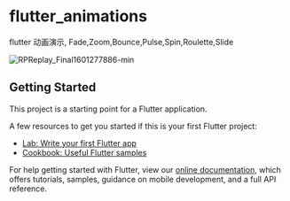 # flutter_animations

flutter 动画演示, Fade,Zoom,Bounce,Pulse,Spin,Roulette,Slide

![RPReplay_Final1601277886-min](/Users/liaoyp/Documents/Work/Code/Demo/flutter/flutter_animations/RPReplay_Final1601277886-min.gif)

## Getting Started

This project is a starting point for a Flutter application.

A few resources to get you started if this is your first Flutter project:

- [Lab: Write your first Flutter app](https://flutter.dev/docs/get-started/codelab)
- [Cookbook: Useful Flutter samples](https://flutter.dev/docs/cookbook)

For help getting started with Flutter, view our
[online documentation](https://flutter.dev/docs), which offers tutorials,
samples, guidance on mobile development, and a full API reference.

